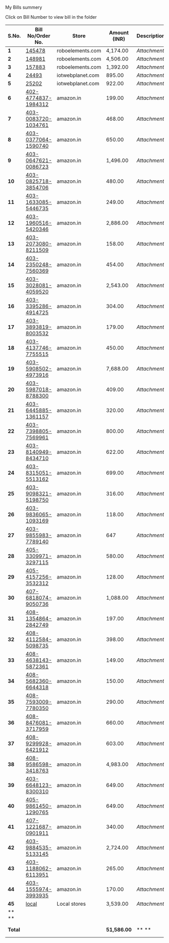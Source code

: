 My Bills summery

Click on Bill Number to view bill in the folder

| **S.No.** | **Bill No/Order No.**                                        | **Store**        | **Amount (INR)** | **Description** |       |
| --------- | ------------------------------------------------------------ | ---------------- | ---------------- | --------------- | ----- |
| **1**     | [145478](./DownloadedBill/145478.pdf)                        | roboelements.com | 4,174.00         | *Attachment*    | *1*   |
| **2**     | [148981](./DownloadedBill/148981.pdf)                        | roboelements.com | 4,506.00         | *Attachment*    | *2*   |
| **3**     | [157883](./DownloadedBill/157883.pdf)                        | roboelements.com | 1,392.00         | *Attachment*    | *3*   |
| **4**     | [24493](./DownloadedBill/24493.pdf)                          | iotwebplanet.com | 895.00           | *Attachment*    | *4*   |
| **5**     | [25202](./DownloadedBill/25202.pdf)                          | iotwebplanet.com | 922.00           | *Attachment*    | *5*   |
| **6**     | [402-4774837-1984312](./DownloadedBill/402-4774837-1984312.pdf) | amazon.in        | 199.00           | *Attachment*    | *6*   |
| **7**     | [403-0083720-1034761](./DownloadedBill/403-0083720-1034761.pdf) | amazon.in        | 468.00           | *Attachment*    | *7*   |
| **8**     | [403-0377064-1590740](./DownloadedBill/403-0377064-1590740.pdf) | amazon.in        | 650.00           | *Attachment*    | *8*   |
| **9**     | [403-0647621-0086723](./DownloadedBill/403-0647621-0086723.pdf) | amazon.in        | 1,496.00         | *Attachment*    | *9*   |
| **10**    | [403-0825718-3854706](./DownloadedBill/403-0825718-3854706.pdf) | amazon.in        | 480.00           | *Attachment*    | *10*  |
| **11**    | [403-1633085-5446735](./DownloadedBill/403-1633085-5446735.pdf) | amazon.in        | 249.00           | *Attachment*    | *11*  |
| **12**    | [403-1960516-5420346](./DownloadedBill/403-1960516-5420346.pdf) | amazon.in        | 2,886.00         | *Attachment*    | *12*  |
| **13**    | [403-2073080-8211509](./DownloadedBill/403-2073080-8211509.pdf) | amazon.in        | 158.00           | *Attachment*    | *13*  |
| **14**    | [403-2350248-7560369](./DownloadedBill/403-2350248-7560369.pdf) | amazon.in        | 454.00           | *Attachment*    | *14*  |
| **15**    | [403-3028081-4059520](./DownloadedBill/403-3028081-4059520.pdf) | amazon.in        | 2,543.00         | *Attachment*    | *15*  |
| **16**    | [403-3395286-4914725](./DownloadedBill/403-3395286-4914725.pdf) | amazon.in        | 304.00           | *Attachment*    | *16*  |
| **17**    | [403-3893819-8003532](./DownloadedBill/403-3893819-8003532.pdf) | amazon.in        | 179.00           | *Attachment*    | *17*  |
| **18**    | [403-4137746-7755515](./DownloadedBill/403-4137746-7755515.pdf) | amazon.in        | 450.00           | *Attachment*    | *18*  |
| **19**    | [403-5908502-4973916](./DownloadedBill/403-5908502-4973916.pdf) | amazon.in        | 7,688.00         | *Attachment*    | *19*  |
| **20**    | [403-5987018-8788300](./DownloadedBill/403-5987018-8788300.pdf) | amazon.in        | 409.00           | *Attachment*    | *20*  |
| **21**    | [403-6445885-1361157](./DownloadedBill/403-6445885-1361157.pdf) | amazon.in        | 320.00           | *Attachment*    | *21*  |
| **22**    | [403-7398805-7569961](./DownloadedBill/403-7398805-7569961.pdf) | amazon.in        | 800.00           | *Attachment*    | *22*  |
| **23**    | [403-8140949-8434710](./DownloadedBill/403-8140949-8434710.pdf) | amazon.in        | 622.00           | *Attachment*    | *23*  |
| **24**    | [403-8315051-5513162](./DownloadedBill/403-8315051-5513162.pdf) | amazon.in        | 699.00           | *Attachment*    | *24*  |
| **25**    | [403-9098321-5198750](./DownloadedBill/403-9098321-5198750.pdf) | amazon.in        | 316.00           | *Attachment*    | *25*  |
| **26**    | [403-9836065-1093169](./DownloadedBill/403-9836065-1093169.pdf) | amazon.in        | 118.00           | *Attachment*    | *26*  |
| **27**    | [403-9855983-7789140](./DownloadedBill/403-9855983-7789140.pdf) | amazon.in        | 647              | *Attachment*    | *27*  |
| **28**    | [405-3309971-3297115](./DownloadedBill/405-3309971-3297115.pdf) | amazon.in        | 580.00           | *Attachment*    | *28*  |
| **29**    | [405-4157256-3532312](./DownloadedBill/405-4157256-3532312.pdf) | amazon.in        | 128.00           | *Attachment*    | *29*  |
| **30**    | [407-6818074-9050736](./DownloadedBill/407-6818074-9050736.pdf) | amazon.in        | 1,088.00         | *Attachment*    | *30*  |
| **31**    | [408-1354864-2842749](./DownloadedBill/408-1354864-2842749.pdf) | amazon.in        | 197.00           | *Attachment*    | *31*  |
| **32**    | [408-4112584-5098735](./DownloadedBill/408-4112584-5098735.pdf) | amazon.in        | 398.00           | *Attachment*    | *32*  |
| **33**    | [408-4638143-5872361](./DownloadedBill/408-4638143-5872361.pdf) | amazon.in        | 149.00           | *Attachment*    | *33*  |
| **34**    | [408-5682360-6644318](./DownloadedBill/408-5682360-6644318.pdf) | amazon.in        | 150.00           | *Attachment*    | *34*  |
| **35**    | [408-7593009-7780350](./DownloadedBill/408-7593009-7780350.pdf) | amazon.in        | 290.00           | *Attachment*    | *35*  |
| **36**    | [408-8476081-3717959](./DownloadedBill/408-8476081-3717959.pdf) | amazon.in        | 660.00           | *Attachment*    | *36*  |
| **37**    | [408-9299928-6421912](./DownloadedBill/408-9299928-6421912.pdf) | amazon.in        | 603.00           | *Attachment*    | *37*  |
| **38**    | [408-9586598-3418763](./DownloadedBill/408-9586598-3418763.pdf) | amazon.in        | 4,983.00         | *Attachment*    | *38*  |
| **39**    | [403-6648123-8300310](./DownloadedBill/403-6648123-8300310.pdf) | amazon.in        | 649.00           | *Attachment*    | *39*  |
| **40**    | [405-9861450-1290765](./DownloadedBill/405-9861450-1290765.pdf) | amazon.in        | 649.00           | *Attachment*    | *40*  |
| **41**    | [407-1221687-0901911](./DownloadedBill/407-1221687-0901911.pdf) | amazon.in        | 340.00           | *Attachment*    | *41*  |
| **42**    | [403-9884535-5133145](./DownloadedBill/403-9884535-5133145.pdf) | amazon.in        | 2,724.00         | *Attachment*    | *42*  |
| **43**    | [403-1188062-6113951](./DownloadedBill/403-1188062-6113951.pdf) | amazon.in        | 265.00           | *Attachment*    | *43*  |
| **44**    | [403-1555974-3993935](./DownloadedBill/403-1555974-3993935.pdf) | amazon.in        | 170.00           | *Attachment*    | *44*  |
| **45**    | [local](./DownloadedBill/local.pdf)                          | Local stores     | 3,539.00         | *Attachment*    | 45    |
| ** **     |                                                              |                  |                  |                 |       |
| **Total** |                                                              |                  | **51,586.00**    | ** **           | ** ** |